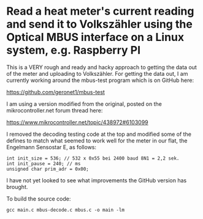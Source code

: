 # Read a heat meter's current reading and send it to Volkszähler using the Optical MBUS interface on a Linux system, e.g. Raspberry PI

This is a VERY rough and ready and hacky approach to getting the data out of the meter and uploading to Volkszähler.
For getting the data out, I am currently working around the mbus-test program which is on GitHub here:

https://github.com/geronet1/mbus-test

I am using a version modified from the original, posted on the mikrocontroller.net forum thread here:

https://www.mikrocontroller.net/topic/438972#6103099

I removed the decoding testing code at the top and modified some of the defines to match what seemed to work well for the meter in our flat, the Engelmann Sensostar E, as follows:

```
int init_size = 536; // 532 x 0x55 bei 2400 baud 8N1 = 2,2 sek.
int init_pause = 240; // ms
unsigned char prim_adr = 0x00;
```

I have not yet looked to see what improvements the GitHub version has brought.

To build the source code:
```
gcc main.c mbus-decode.c mbus.c -o main -lm
```
